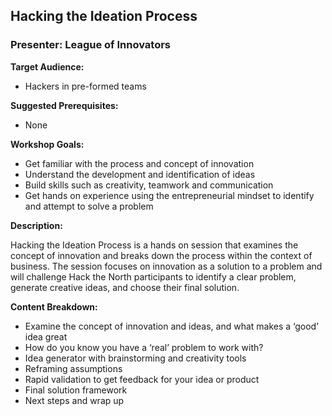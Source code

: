 ## Hacking the Ideation Process
### Presenter: League of Innovators

**Target Audience:** 
- Hackers in pre-formed teams

**Suggested Prerequisites:** 
- None
 
**Workshop Goals:**
- Get familiar with the process and concept of innovation
- Understand the development and identification of ideas 
- Build skills such as creativity, teamwork and communication
- Get hands on experience using the entrepreneurial mindset to identify and attempt to solve a problem

**Description:**

Hacking the Ideation Process is a hands on session that examines the concept of innovation and breaks down the process within the context of business. The session focuses on innovation as a solution to a problem and will challenge Hack the North participants to identify a clear problem, generate creative ideas, and choose their final solution. 

**Content Breakdown:**
- Examine the concept of innovation and ideas, and what makes a ‘good’ idea great
- How do you know you have a ‘real’ problem to work with?
- Idea generator with brainstorming and creativity tools
- Reframing assumptions
- Rapid validation to get feedback for your idea or product
- Final solution framework
- Next steps and wrap up
